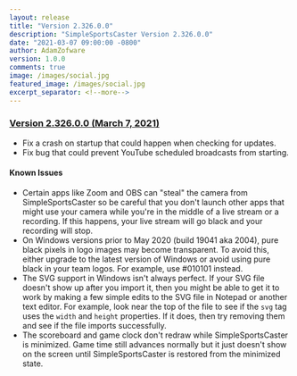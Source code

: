 ```yaml
---
layout: release
title: "Version 2.326.0.0"
description: "SimpleSportsCaster Version 2.326.0.0"
date: "2021-03-07 09:00:00 -0800"
author: AdamZofware
version: 1.0.0
comments: true
image: /images/social.jpg
featured_image: /images/social.jpg
excerpt_separator: <!--more-->
---
```


### [Version 2.326.0.0 (March 7, 2021)]({{page.url}})

* Fix a crash on startup that could happen when checking for updates.
* Fix bug that could prevent YouTube scheduled broadcasts from starting.

<!--more-->

#### Known Issues

* Certain apps like Zoom and OBS can "steal" the camera from SimpleSportsCaster so be careful that you don't launch other apps that might use your camera while you're in the middle of a live stream or a recording. If this happens, your live stream will go black and your recording will stop.
* On Windows versions prior to May 2020 (build 19041 aka 2004), pure black pixels in logo images may become transparent. To avoid this, either upgrade to the latest version of Windows or avoid using pure black in your team logos. For example, use #010101 instead.
* The SVG support in Windows isn't always perfect. If your SVG file doesn't show up after you import it, then you might be able to get it to work by making a few simple edits to the SVG file in Notepad or another text editor. For example, look near the top of the file to see if the `svg` tag uses the `width` and `height` properties. If it does, then try removing them and see if the file imports successfully.
* The scoreboard and game clock don't redraw while SimpleSportsCaster is minimized. Game time still advances normally but it just doesn't show on the screen until SimpleSportsCaster is restored from the minimized state.

